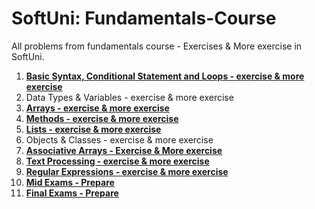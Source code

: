 # SoftUni: Fundamentals-Course
All problems from fundamentals course - Exercises & More exercise in SoftUni.

1. [**Basic Syntax, Conditional Statement and Loops - exercise & more exercise**](https://github.com/polinadrumeva/SoftUni-CSharp-Developer-All-courses/tree/main/Fundamentals/Basic%20Syntax%2C%20Conditional%20Statements%20and%20Loops%20-%20Exercise%20%26%20More%20Exercises)
2. Data Types & Variables - exercise & more exercise
3. [**Arrays - exercise & more exercise**](https://github.com/polinadrumeva/SoftUni-CSharp-Developer-All-courses/tree/main/Fundamentals/Arrays%20-%20Exercise%20%26%20More%20exercise)
4. [**Methods - exercise & more exercise**](https://github.com/polinadrumeva/SoftUni-CSharp-Developer-All-courses/tree/main/Fundamentals/Methods)
5. [**Lists - exercise & more exercise**](https://github.com/polinadrumeva/SoftUni-CSharp-Developer-All-courses/tree/main/Fundamentals/List%20-%20Exercise%20%26%20More%20exercise)
6. Objects & Classes - exercise & more exercise
7. [**Associative Arrays - Exercise & More exercise**](https://github.com/polinadrumeva/SoftUni-CSharp-Developer-All-courses/tree/main/Fundamentals/Associative%20Arrays%20-%20Exercise%20%26%20More%20exercise)
8. [**Text Processing - exercise & more exercise**](https://github.com/polinadrumeva/SoftUni-CSharp-Developer-All-courses/tree/main/Fundamentals/Strings%20and%20Text%20processing%20-%20exercise%20%26%20More%20exercise)
9. [**Regular Expressions - exercise & more exercise**](https://github.com/polinadrumeva/SoftUni-CSharp-Developer-All-courses/tree/main/Fundamentals/Regular%20Expressions%20-%20Exercise%20%26%20More%20exercise/Exercise)
10. [**Mid Exams - Prepare**](https://github.com/polinadrumeva/SoftUni-CSharp-Developer-All-courses/tree/main/Fundamentals/Mid%20Exam%20-%20Prepare)
11. [**Final Exams - Prepare**](https://github.com/polinadrumeva/SoftUni-CSharp-Developer-All-courses/tree/main/Fundamentals/Final%20Exams)
